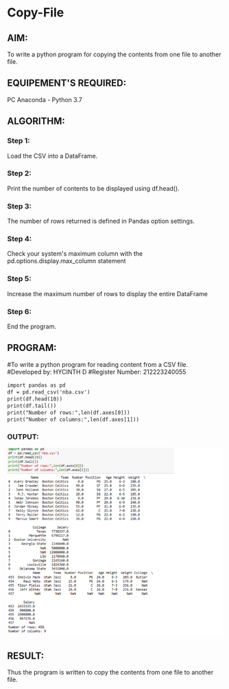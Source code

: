 # Copy-File
## AIM:
To write a python program for copying the contents from one file to another file.
## EQUIPEMENT'S REQUIRED: 
PC
Anaconda - Python 3.7
## ALGORITHM: 
### Step 1:
Load the CSV into a DataFrame.
### Step 2: 
 Print the number of contents to be displayed using df.head().
### Step 3: 
The number of rows returned is defined in Pandas option settings.
### Step 4:  
Check your system's maximum column with the pd.options.display.max_column statement
### Step 5: 
Increase the maximum number of rows to display the entire DataFrame
### Step 6: 
End the program.
## PROGRAM:
#To write a python program for reading content from a CSV file.
#Developed by: HYCINTH D
#Register Number: 212223240055
```
import pandas as pd
df = pd.read_csv('nba.csv')
print(df.head(10))
print(df.tail())
print("Number of rows:",len(df.axes[0]))
print("Number of columns:",len(df.axes[1]))
```
### OUTPUT:
![alt text](image.png)
## RESULT:
Thus the program is written to copy the contents from one file to another file.
